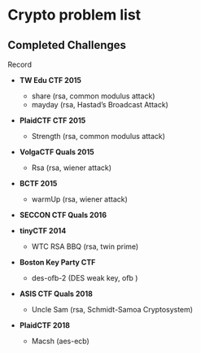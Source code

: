 # Crypto problem list

## Completed Challenges
Record


* **TW Edu CTF 2015**
	- share (rsa, common modulus attack)
	- mayday (rsa, Hastad’s Broadcast Attack)

* **PlaidCTF CTF 2015**
	- Strength (rsa, common modulus attack)


* **VolgaCTF Quals 2015**
	- Rsa (rsa, wiener attack)

* **BCTF 2015**
	- warmUp (rsa, wiener attack)


* **SECCON CTF Quals 2016**


* **tinyCTF 2014**
	- WTC RSA BBQ (rsa, twin prime)
	


* **Boston Key Party CTF**
	- des-ofb-2 (DES weak key, ofb )

* **ASIS CTF Quals 2018**
	- Uncle Sam (rsa, Schmidt-Samoa Cryptosystem)

* **PlaidCTF 2018**
	- Macsh (aes-ecb)